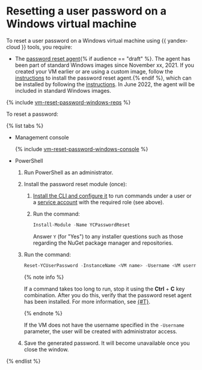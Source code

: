# Resetting a user password on a Windows virtual machine

To reset a user password on a Windows virtual machine using {{ yandex-cloud }} tools, you require:

* The [password reset agent](../../concepts/guest-agent.md){% if audience == "draft" %}. The agent has been part of standard Windows images since November xx, 2021. If you created your VM earlier or are using a custom image, follow the [instructions](../vm-guest-agent/install.md) to install the password reset agent.{% endif %}, which can be installed by following the [instructions](../vm-guest-agent/install.md). In June 2022, the agent will be included in standard Windows images.

{% include [vm-reset-password-windows-reqs](../../../_includes/compute/vm-reset-password-windows-reqs.md) %}

To reset a password:

{% list tabs %}

- Management console

   {% include [vm-reset-password-windows-console](../../../_includes/compute/vm-reset-password-windows-console.md) %}

- PowerShell

   1. Run PowerShell as an administrator.
   1. Install the password reset module (once):

      1. [Install the CLI and configure it](../../../cli/quickstart.md) to run commands under a user or a [service account](../../../iam/concepts/users/service-accounts.md) with the required role (see above).
      1. Run the command:

         ```powershell
         Install-Module -Name YCPasswordReset
         ```

         Answer `Y` (for "Yes") to any installer questions such as those regarding the NuGet package manager and repositories.

   1. Run the command:

      ```powershell
      Reset-YCUserPassword -InstanceName <VM name> -Username <VM username>
      ```

      {% note info %}

      If a command takes too long to run, stop it using the **Ctrl** + **C** key combination. After you do this, verify that the password reset agent has been installed. For more information, see [{#T}](../vm-guest-agent/check.md).

      {% endnote %}

      If the VM does not have the username specified in the `-Username` parameter, the user will be created with administrator access.

   1. Save the generated password. It will become unavailable once you close the window.

{% endlist %}
